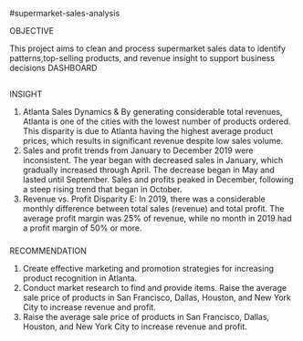 #supermarket-sales-analysis


OBJECTIVE

   This project aims to clean and process supermarket sales data to identify patterns,top-selling products, and revenue insight to support business decisions
DASHBOARD


## 
INSIGHT
1. Atlanta Sales Dynamics & By generating considerable total revenues, Atlanta is one of the cities with the lowest number of products ordered. This disparity is due to Atlanta having the highest average     product prices, which results in significant revenue despite low sales volume.
2.  Sales and profit trends from January to December 2019 were inconsistent. The year began with decreased sales in January, which gradually increased through April. The decrease began in May and lasted       until September. Sales and profits peaked in December, following a steep rising trend that began in October.
3.  Revenue vs. Profit Disparity E: In 2019, there was a considerable monthly difference between total sales (revenue) and total profit. The average profit margin was 25% of revenue, while no month in         2019 had a profit margin of 50% or more.
###
  RECOMMENDATION
1.  Create effective marketing and promotion strategies for increasing product recognition in Atlanta. 
2.  Conduct market research to find and provide items. Raise the average sale price of products in San Francisco, Dallas, Houston, and New York City to increase revenue and profit. 
3.  Raise the average sale price of products in San Francisco, Dallas, Houston, and New York City to increase revenue and profit.
